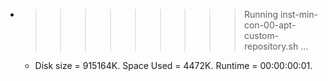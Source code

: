 * >>>>>>>>> Running inst-min-con-00-apt-custom-repository.sh ...
  * Disk size = 915164K. Space Used = 4472K. Runtime = 00:00:00:01.
